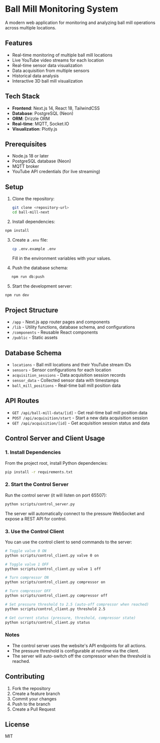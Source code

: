 # Ball Mill Monitoring System

A modern web application for monitoring and analyzing ball mill operations across multiple locations.

## Features

- Real-time monitoring of multiple ball mill locations
- Live YouTube video streams for each location
- Real-time sensor data visualization
- Data acquisition from multiple sensors
- Historical data analysis
- Interactive 3D ball mill visualization

## Tech Stack

- **Frontend**: Next.js 14, React 18, TailwindCSS
- **Database**: PostgreSQL (Neon)
- **ORM**: Drizzle ORM
- **Real-time**: MQTT, Socket.IO
- **Visualization**: Plotly.js

## Prerequisites

- Node.js 18 or later
- PostgreSQL database (Neon)
- MQTT broker
- YouTube API credentials (for live streaming)

## Setup

1. Clone the repository:
   ```bash
   git clone <repository-url>
   cd ball-mill-next
   ```

2. Install dependencies:
```bash
npm install
```

3. Create a `.env` file:
   ```bash
   cp .env.example .env
   ```
   Fill in the environment variables with your values.

4. Push the database schema:
```bash
   npm run db:push
```

5. Start the development server:
```bash
npm run dev
```

## Project Structure

- `/app` - Next.js app router pages and components
- `/lib` - Utility functions, database schema, and configurations
- `/components` - Reusable React components
- `/public` - Static assets

## Database Schema

- `locations` - Ball mill locations and their YouTube stream IDs
- `sensors` - Sensor configurations for each location
- `acquisition_sessions` - Data acquisition session records
- `sensor_data` - Collected sensor data with timestamps
- `ball_mill_positions` - Real-time ball mill position data

## API Routes

- `GET /api/ball-mill-data/[id]` - Get real-time ball mill position data
- `POST /api/acquisition/start` - Start a new data acquisition session
- `GET /api/acquisition/[id]` - Get acquisition session status and data

## Control Server and Client Usage

### 1. Install Dependencies

From the project root, install Python dependencies:

```bash
pip install -r requirements.txt
```

### 2. Start the Control Server

Run the control server (it will listen on port 65507):

```bash
python scripts/control_server.py
```

The server will automatically connect to the pressure WebSocket and expose a REST API for control.

### 3. Use the Control Client

You can use the control client to send commands to the server:

```bash
# Toggle valve 0 ON
python scripts/control_client.py valve 0 on

# Toggle valve 1 OFF
python scripts/control_client.py valve 1 off

# Turn compressor ON
python scripts/control_client.py compressor on

# Turn compressor OFF
python scripts/control_client.py compressor off

# Set pressure threshold to 2.5 (auto-off compressor when reached)
python scripts/control_client.py threshold 2.5

# Get current status (pressure, threshold, compressor state)
python scripts/control_client.py status
```

### Notes
- The control server uses the website's API endpoints for all actions.
- The pressure threshold is configurable at runtime via the client.
- The server will auto-switch off the compressor when the threshold is reached.

## Contributing

1. Fork the repository
2. Create a feature branch
3. Commit your changes
4. Push to the branch
5. Create a Pull Request

## License

MIT
